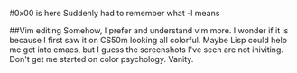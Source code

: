 #0x00 is here
Suddenly had to remember what -l means

##Vim editing
Somehow, I prefer and understand vim more. I wonder if it is because I first saw it on CS50m looking all colorful. Maybe Lisp could help me get into emacs, but I guess the screenshots I've seen are not iniviting. Don't get me started on color psychology. Vanity.
